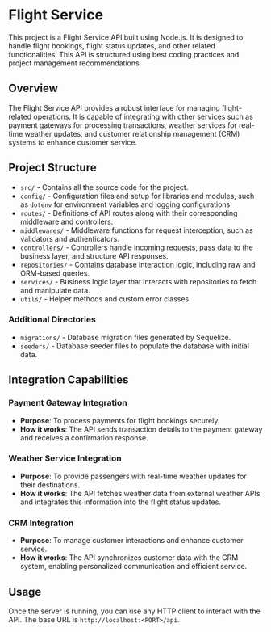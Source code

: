 # Flight Service

This project is a Flight Service API built using Node.js. It is designed to handle flight bookings, flight status updates, and other related functionalities. This API is structured using best coding practices and project management recommendations.

## Overview

The Flight Service API provides a robust interface for managing flight-related operations. It is capable of integrating with other services such as payment gateways for processing transactions, weather services for real-time weather updates, and customer relationship management (CRM) systems to enhance customer service.

## Project Structure

- `src/` - Contains all the source code for the project.
- `config/` - Configuration files and setup for libraries and modules, such as `dotenv` for environment variables and logging configurations.
- `routes/` - Definitions of API routes along with their corresponding middleware and controllers.
- `middlewares/` - Middleware functions for request interception, such as validators and authenticators.
- `controllers/` - Controllers handle incoming requests, pass data to the business layer, and structure API responses.
- `repositories/` - Contains database interaction logic, including raw and ORM-based queries.
- `services/` - Business logic layer that interacts with repositories to fetch and manipulate data.
- `utils/` - Helper methods and custom error classes.

### Additional Directories
- `migrations/` - Database migration files generated by Sequelize.
- `seeders/` - Database seeder files to populate the database with initial data.

## Integration Capabilities

### Payment Gateway Integration
- **Purpose**: To process payments for flight bookings securely.
- **How it works**: The API sends transaction details to the payment gateway and receives a confirmation response.

### Weather Service Integration
- **Purpose**: To provide passengers with real-time weather updates for their destinations.
- **How it works**: The API fetches weather data from external weather APIs and integrates this information into the flight status updates.

### CRM Integration
- **Purpose**: To manage customer interactions and enhance customer service.
- **How it works**: The API synchronizes customer data with the CRM system, enabling personalized communication and efficient service.

## Usage

Once the server is running, you can use any HTTP client to interact with the API. The base URL is `http://localhost:<PORT>/api`.